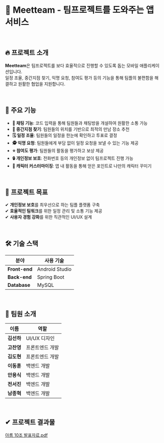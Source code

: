 # 📌 Meetteam - 팀프로젝트를 도와주는 앱 서비스

<br>

## 🔥 프로젝트 소개
**Meetteam**은 팀프로젝트를 보다 효율적으로 진행할 수 있도록 돕는 모바일 애플리케이션입니다.  
일정 조율, 중간지점 찾기, 익명 요청, 참여도 평가 등의 기능을 통해 팀플의 불편함을 해결하고 원활한 협업을 지원합니다.

<br>

## 📌 주요 기능
- **💬 채팅 기능**: 코드 입력을 통해 팀원들과 채팅방을 개설하여 원활한 소통 가능  
- **📍 중간지점 찾기**: 팀원들의 위치를 기반으로 최적의 만남 장소 추천  
- **🗓 일정 조율**: 팀원들의 일정을 한눈에 확인하고 투표로 결정  
- **🕵 익명 요청**: 팀원들에게 부담 없이 일정 요청을 보낼 수 있는 기능 제공  
- **⭐ 참여도 평가**: 팀원들의 활동을 평가하고 보상 제공  
- **🔒 개인정보 보호**: 전화번호 등의 개인정보 없이 팀프로젝트 진행 가능  
- **🎨 캐릭터 커스터마이징**: 앱 내 활동을 통해 얻은 포인트로 나만의 캐릭터 꾸미기  

<br>

## 🎯 프로젝트 목표
✔ **개인정보 보호**를 최우선으로 하는 팀플 플랫폼 구축  
✔ **효율적인 팀워크**를 위한 일정 관리 및 소통 기능 제공  
✔ **사용자 경험 강화**를 위한 직관적인 UI/UX 설계  

<br>

## 🛠 기술 스택
| 분야 | 사용 기술 |
|------|---------|
| **Front-end** | Android Studio |
| **Back-end** | Spring Boot |
| **Database** | MySQL |

<br>

## 📢 팀원 소개
| 이름 | 역할 |
|------|---------|
| **김선하** | UI/UX 디자인 |
| **고찬영** | 프론트엔드 개발 |
| **김도현** | 프론트엔드 개발 |
| **이동훈** | 백엔드 개발 |
| **안용식** | 백엔드 개발 |
| **전서진** | 백엔드 개발 |
| **남종혁** | 백엔드 개발 |

<br>

## ✔ 프로젝트 결과물
[아롬 10조 발표자료.pdf](https://github.com/user-attachments/files/18925166/10.pdf)


